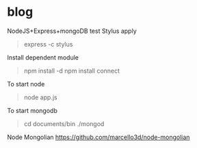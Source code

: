 blog
====

NodeJS+Express+mongoDB test
Stylus apply
>express -c stylus

Install dependent module
>npm install -d
>npm install connect

To start node
>node app.js

To start mongodb
>cd documents/bin
>./mongod

Node Mongolian
https://github.com/marcello3d/node-mongolian